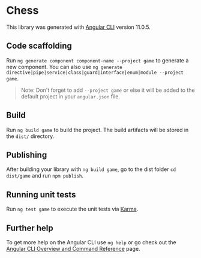 # Chess

This library was generated with [Angular CLI](https://github.com/angular/angular-cli) version 11.0.5.

## Code scaffolding

Run `ng generate component component-name --project game` to generate a new component. You can also use `ng generate directive|pipe|service|class|guard|interface|enum|module --project game`.
> Note: Don't forget to add `--project game` or else it will be added to the default project in your `angular.json` file. 

## Build

Run `ng build game` to build the project. The build artifacts will be stored in the `dist/` directory.

## Publishing

After building your library with `ng build game`, go to the dist folder `cd dist/game` and run `npm publish`.

## Running unit tests

Run `ng test game` to execute the unit tests via [Karma](https://karma-runner.github.io).

## Further help

To get more help on the Angular CLI use `ng help` or go check out the [Angular CLI Overview and Command Reference](https://angular.io/cli) page.

